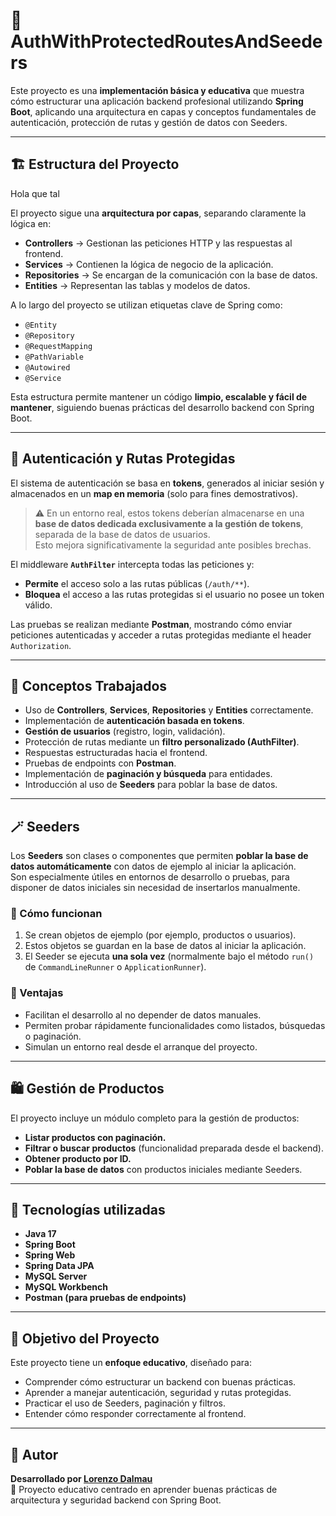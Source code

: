 # 🧩 AuthWithProtectedRoutesAndSeeders

Este proyecto es una **implementación básica y educativa** que muestra cómo estructurar una aplicación backend profesional utilizando **Spring Boot**, aplicando una arquitectura en capas y conceptos fundamentales de autenticación, protección de rutas y gestión de datos con Seeders.

---

## 🏗️ Estructura del Proyecto 

Hola que tal

El proyecto sigue una **arquitectura por capas**, separando claramente la lógica en:

- **Controllers** → Gestionan las peticiones HTTP y las respuestas al frontend.
- **Services** → Contienen la lógica de negocio de la aplicación.
- **Repositories** → Se encargan de la comunicación con la base de datos.
- **Entities** → Representan las tablas y modelos de datos.

A lo largo del proyecto se utilizan etiquetas clave de Spring como:
- `@Entity`
- `@Repository`
- `@RequestMapping`
- `@PathVariable`
- `@Autowired`
- `@Service`

Esta estructura permite mantener un código **limpio, escalable y fácil de mantener**, siguiendo buenas prácticas del desarrollo backend con Spring Boot.

---

## 🔐 Autenticación y Rutas Protegidas

El sistema de autenticación se basa en **tokens**, generados al iniciar sesión y almacenados en un **map en memoria** (solo para fines demostrativos).

> ⚠️ En un entorno real, estos tokens deberían almacenarse en una **base de datos dedicada exclusivamente a la gestión de tokens**, separada de la base de datos de usuarios.  
> Esto mejora significativamente la seguridad ante posibles brechas.

El middleware **`AuthFilter`** intercepta todas las peticiones y:
- **Permite** el acceso solo a las rutas públicas (`/auth/**`).
- **Bloquea** el acceso a las rutas protegidas si el usuario no posee un token válido.

Las pruebas se realizan mediante **Postman**, mostrando cómo enviar peticiones autenticadas y acceder a rutas protegidas mediante el header `Authorization`.

---

## 🧠 Conceptos Trabajados

- Uso de **Controllers**, **Services**, **Repositories** y **Entities** correctamente.
- Implementación de **autenticación basada en tokens**.
- **Gestión de usuarios** (registro, login, validación).
- Protección de rutas mediante un **filtro personalizado (AuthFilter)**.
- Respuestas estructuradas hacia el frontend.
- Pruebas de endpoints con **Postman**.
- Implementación de **paginación y búsqueda** para entidades.
- Introducción al uso de **Seeders** para poblar la base de datos.

---

## 🪄 Seeders

Los **Seeders** son clases o componentes que permiten **poblar la base de datos automáticamente** con datos de ejemplo al iniciar la aplicación.  
Son especialmente útiles en entornos de desarrollo o pruebas, para disponer de datos iniciales sin necesidad de insertarlos manualmente.

### 📘 Cómo funcionan
1. Se crean objetos de ejemplo (por ejemplo, productos o usuarios).
2. Estos objetos se guardan en la base de datos al iniciar la aplicación.
3. El Seeder se ejecuta **una sola vez** (normalmente bajo el método `run()` de `CommandLineRunner` o `ApplicationRunner`).

### 🧰 Ventajas
- Facilitan el desarrollo al no depender de datos manuales.
- Permiten probar rápidamente funcionalidades como listados, búsquedas o paginación.
- Simulan un entorno real desde el arranque del proyecto.

---

## 🛍️ Gestión de Productos

El proyecto incluye un módulo completo para la gestión de productos:
- **Listar productos con paginación.**
- **Filtrar o buscar productos** (funcionalidad preparada desde el backend).
- **Obtener producto por ID.**
- **Poblar la base de datos** con productos iniciales mediante Seeders.

---

## 🚀 Tecnologías utilizadas

- **Java 17**
- **Spring Boot**
- **Spring Web**
- **Spring Data JPA**
- **MySQL Server**
- **MySQL Workbench**
- **Postman (para pruebas de endpoints)**

---

## 🧩 Objetivo del Proyecto

Este proyecto tiene un **enfoque educativo**, diseñado para:
- Comprender cómo estructurar un backend con buenas prácticas.
- Aprender a manejar autenticación, seguridad y rutas protegidas.
- Practicar el uso de Seeders, paginación y filtros.
- Entender cómo responder correctamente al frontend.

---

## 💬 Autor

**Desarrollado por [Lorenzo Dalmau](https://github.com/LorenzoDalmaau)**  
📍 Proyecto educativo centrado en aprender buenas prácticas de arquitectura y seguridad backend con Spring Boot.

